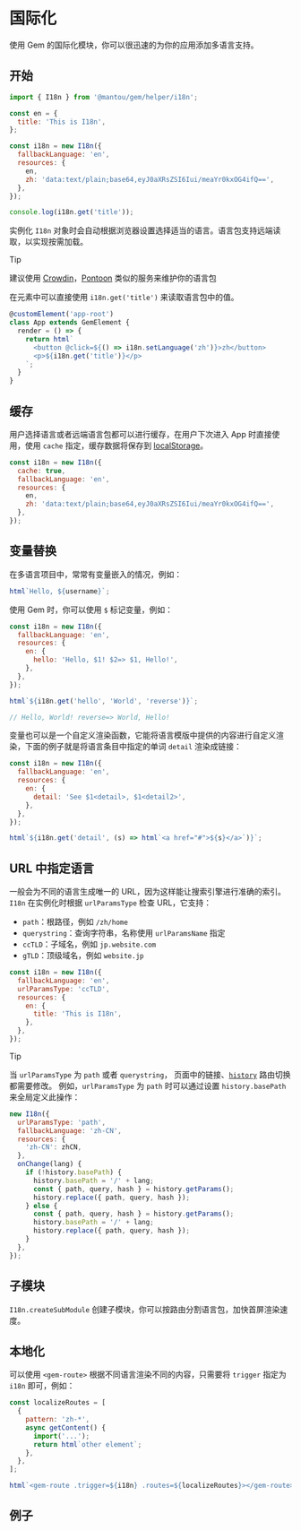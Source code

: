 # 国际化

使用 Gem 的国际化模块，你可以很迅速的为你的应用添加多语言支持。

## 开始

```js
import { I18n } from '@mantou/gem/helper/i18n';

const en = {
  title: 'This is I18n',
};

const i18n = new I18n({
  fallbackLanguage: 'en',
  resources: {
    en,
    zh: 'data:text/plain;base64,eyJ0aXRsZSI6Iui/meaYr0kxOG4ifQ==',
  },
});

console.log(i18n.get('title'));
```

实例化 `I18n` 对象时会自动根据浏览器设置选择适当的语言。语言包支持远端读取，以实现按需加载。

> [!TIP]
> 建议使用 [Crowdin](https://crowdin.com/)，[Pontoon](https://github.com/mozilla/pontoon/) 类似的服务来维护你的语言包

在元素中可以直接使用 `i18n.get('title')` 来读取语言包中的值。

```js
@customElement('app-root')
class App extends GemElement {
  render = () => {
    return html`
      <button @click=${() => i18n.setLanguage('zh')}>zh</button>
      <p>${i18n.get('title')}</p>
    `;
  }
}
```

## 缓存

用户选择语言或者远端语言包都可以进行缓存，在用户下次进入 App 时直接使用，使用 `cache` 指定，缓存数据将保存到 [localStorage](https://developer.mozilla.org/en-US/docs/Web/API/Window/localStorage)。

```js 2
const i18n = new I18n({
  cache: true,
  fallbackLanguage: 'en',
  resources: {
    en,
    zh: 'data:text/plain;base64,eyJ0aXRsZSI6Iui/meaYr0kxOG4ifQ==',
  },
});
```

## 变量替换

在多语言项目中，常常有变量嵌入的情况，例如：

```js
html`Hello, ${username}`;
```

使用 Gem 时，你可以使用 `$` 标记变量，例如：

```js
const i18n = new I18n({
  fallbackLanguage: 'en',
  resources: {
    en: {
      hello: 'Hello, $1! $2=> $1, Hello!',
    },
  },
});

html`${i18n.get('hello', 'World', 'reverse')}`;

// Hello, World! reverse=> World, Hello!
```

变量也可以是一个自定义渲染函数，它能将语言模版中提供的内容进行自定义渲染，下面的例子就是将语言条目中指定的单词 `detail` 渲染成链接：

```js
const i18n = new I18n({
  fallbackLanguage: 'en',
  resources: {
    en: {
      detail: 'See $1<detail>, $1<detail2>',
    },
  },
});

html`${i18n.get('detail', (s) => html`<a href="#">${s}</a>`)}`;
```

## URL 中指定语言

一般会为不同的语言生成唯一的 URL，因为这样能让搜索引擎进行准确的索引。`I18n` 在实例化时根据 `urlParamsType` 检查 URL，它支持：

- `path`：根路径，例如 `/zh/home`
- `querystring`：查询字符串，名称使用 `urlParamsName` 指定
- `ccTLD`：子域名，例如 `jp.website.com`
- `gTLD`：顶级域名，例如 `website.jp`

```js
const i18n = new I18n({
  fallbackLanguage: 'en',
  urlParamsType: 'ccTLD',
  resources: {
    en: {
      title: 'This is I18n',
    },
  },
});
```

> [!TIP]
> 当 `urlParamsType` 为 `path` 或者 `querystring`，
> 页面中的链接、[`history`](../../003-api/004-history.md) 路由切换都需要修改。
> 例如，`urlParamsType` 为 `path` 时可以通过设置 `history.basePath` 来全局定义此操作：
>
> ```js
> new I18n({
>   urlParamsType: 'path',
>   fallbackLanguage: 'zh-CN',
>   resources: {
>     'zh-CN': zhCN,
>   },
>   onChange(lang) {
>     if (!history.basePath) {
>       history.basePath = '/' + lang;
>       const { path, query, hash } = history.getParams();
>       history.replace({ path, query, hash });
>     } else {
>       const { path, query, hash } = history.getParams();
>       history.basePath = '/' + lang;
>       history.replace({ path, query, hash });
>     }
>   },
> });
> ```

## 子模块

`I18n.createSubModule` 创建子模块，你可以按路由分割语言包，加快首屏渲染速度。

## 本地化

可以使用 `<gem-route>` 根据不同语言渲染不同的内容，只需要将 `trigger` 指定为 `i18n` 即可，例如：

```js
const localizeRoutes = [
  {
    pattern: 'zh-*',
    async getContent() {
      import('...');
      return html`other element`;
    },
  },
];

html`<gem-route .trigger=${i18n} .routes=${localizeRoutes}></gem-route>`;
```

## 例子

<gbp-raw src="https://raw.githubusercontent.com/mantou132/gem/main/packages/gem-examples/src/i18n/index.ts"></gbp-raw>
